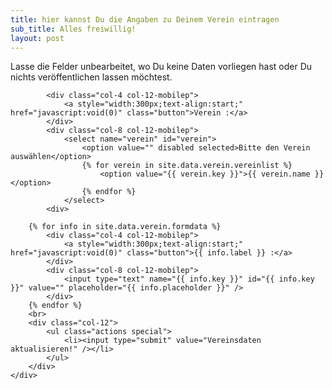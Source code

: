 ```yaml
---
title: hier kannst Du die Angaben zu Deinem Verein eintragen
sub_title: Alles freiwillig!
layout: post
---
```


Lasse die Felder unbearbeitet, wo Du keine Daten vorliegen hast oder Du nichts veröffentlichen lassen möchtest. 


<form method="post" action="./cgi-bin/vereins-input.pl">
	<div class="row gtr-50 gtr-uniform">


		    <div class="col-4 col-12-mobilep">
				<a style="width:300px;text-align:start;" href="javascript:void(0)" class="button">Verein :</a>
			</div>
			<div class="col-8 col-12-mobilep">	
				<select name="verein" id="verein">
					<option value="" disabled selected>Bitte den Verein auswählen</option>
					{% for verein in site.data.verein.vereinlist %}
						<option value="{{ verein.key }}">{{ verein.name }}</option>
					{% endfor %}
				</select>
			<div>					

		{% for info in site.data.verein.formdata %}
			<div class="col-4 col-12-mobilep">
				<a style="width:300px;text-align:start;" href="javascript:void(0)" class="button">{{ info.label }} :</a>
			</div>
			<div class="col-8 col-12-mobilep">
				<input type="text" name="{{ info.key }}" id="{{ info.key }}" value="" placeholder="{{ info.placeholder }}" />
			</div>
		{% endfor %}
		<br>
		<div class="col-12">
			<ul class="actions special">
				<li><input type="submit" value="Vereinsdaten aktualisieren!" /></li>
			</ul>
		</div>
	</div>
</form>
